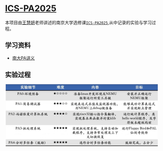 # [ICS-PA2025](https://github.com/NotSleeply/ICS-PA2025)

本项目由[王慧妍](http://www.why.ink:8080)老师讲述的南京大学选修课[`ICS-PA2025`](https://space.bilibili.com/49964811/lists/6270320?type=season),从中记录的实验与学习过程。

## 学习资料

- [南大PA讲义](https://nju-projectn.github.io/ics-pa-gitbook/)

## 实验过程

<div align="center">
  <img src="doc/ICS-PA 实验进程图.png" alt="PyOJ2025-9-20" style="width:500px;">
</div>
